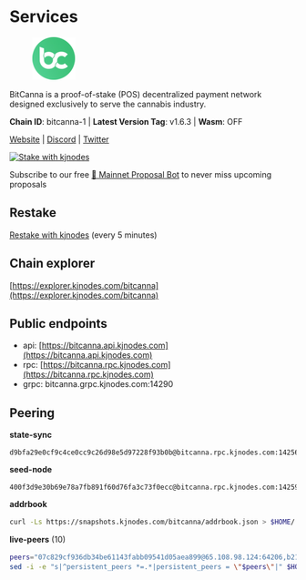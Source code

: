 # Services

<figure><img src="https://raw.githubusercontent.com/kj89/cosmos-images/main/logos/bitcanna.png" alt=""><figcaption></figcaption></figure>

BitCanna is a proof-of-stake (POS) decentralized payment network designed exclusively to serve the cannabis industry. 

**Chain ID**: bitcanna-1 | **Latest Version Tag**: v1.6.3 | **Wasm**: OFF

[Website](https://www.bitcanna.io) | [Discord](https://discord.gg/9AVrzaVQvs) | [Twitter](https://twitter.com/BitCannaGlobal)

[![Stake with kjnodes](https://i.ibb.co/cr44Q8j/button-stake-with-kjnodes.png)](https://restake.app/bitcanna/bcnavaloper1aym6s8eza7kjvnxuwxufrzccz6vqvgnsc47cc7)

Subscribe to our free [🤖 Mainnet Proposal Bot](https://t.me/kjnodes_proposal_bot) to never miss upcoming proposals

## Restake

[Restake with kjnodes](https://restake.app/bitcanna/bcnavaloper1aym6s8eza7kjvnxuwxufrzccz6vqvgnsc47cc7) (every 5 minutes)
## Chain explorer
[https://explorer.kjnodes.com/bitcanna](https://explorer.kjnodes.com/bitcanna)

## Public endpoints

* api: [https://bitcanna.api.kjnodes.com](https://bitcanna.api.kjnodes.com)
* rpc: [https://bitcanna.rpc.kjnodes.com](https://bitcanna.rpc.kjnodes.com)
* grpc: bitcanna.grpc.kjnodes.com:14290

## Peering

**state-sync**

```text
d9bfa29e0cf9c4ce0cc9c26d98e5d97228f93b0b@bitcanna.rpc.kjnodes.com:14256
```

**seed-node**

```text
400f3d9e30b69e78a7fb891f60d76fa3c73f0ecc@bitcanna.rpc.kjnodes.com:14259
```

**addrbook**
```bash
curl -Ls https://snapshots.kjnodes.com/bitcanna/addrbook.json > $HOME/.bcna/config/addrbook.json
```

**live-peers** (10)
```bash
peers="07c829cf936db34be61143fabb09541d05aea899@65.108.98.124:64206,b212d5740b2e11e54f56b072dc13b6134650cfb5@169.155.168.54:26656,d2247f7b919f0781c90ee61958d7044665a22d38@169.155.169.55:26656,65b12d58cc642eb8a1eb4e8344eaf26afce2e6d3@37.120.191.47:36656,320d0d38559140608b72a361db44b2a8f14bf0d1@107.181.229.154:16656,5af4f132d1c63cbe9d828d58522fdbb4bd508880@136.244.29.116:31656,89757803f40da51678451735445ad40d5b15e059@169.155.168.66:26656,d9bfa29e0cf9c4ce0cc9c26d98e5d97228f93b0b@65.109.88.38:14256,b204222a9b6ca4eee39a836b7406483a5ad4e719@144.91.114.250:26656,3cb7bc8d5c448eaa42558347fb6cb03cd414b223@38.242.232.202:26656"
sed -i -e "s|^persistent_peers *=.*|persistent_peers = \"$peers\"|" $HOME/.bcna/config/config.toml
```
